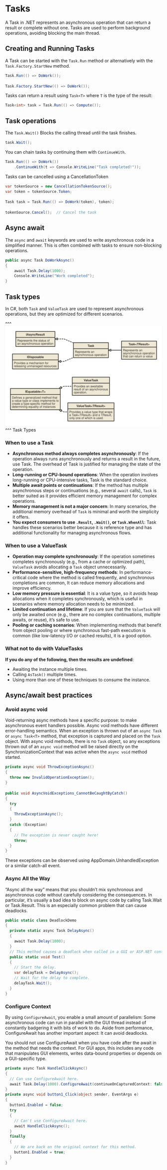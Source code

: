 # Tasks

A Task in .NET represents an asynchronous operation that can return a result or complete without one. Tasks are used to perform background operations, avoiding blocking the main thread.

## Creating and Running Tasks

A Task can be started with the `Task.Run` method or alternatively with the `Task.Factory.StartNew` method.

```csharp
Task.Run(() => DoWork());

Task.Factory.StartNew(() => DoWork());
```

Tasks can return a result using `Task<T>` where `T` is the type of the result:

```csharp
Task<int> task = Task.Run(() => Compute());
```

## Task operations

The `Task.Wait()` Blocks the calling thread until the task finishes.

```csharp
task.Wait();
```

You can chain tasks by continuing them with `ContinueWith`.

```csharp
Task.Run(() => DoWork())
    .ContinueWith(t => Console.WriteLine("Task completed!"));
```

Tasks can be cancelled using a CancellationToken

```csharp
var tokenSource = new CancellationTokenSource();
var token = tokenSource.Token;

Task task = Task.Run(() => DoWork(token), token);

tokenSource.Cancel();  // Cancel the task
```

## Async await

The `async` and `await` keywords are used to write asynchronous code in a simplified manner. This is often combined with tasks to ensure non-blocking operations.

```csharp
public async Task DoWorkAsync() 
{
    await Task.Delay(1000);
    Console.WriteLine("Work completed");
}
```

## Task types

In C#, both `Task` and `ValueTask` are used to represent asynchronous operations, but they are optimized for different scenarios.

^^^
![Task Types](img/tasks.svg)
^^^ Task Types

### When to use a Task

* **Asynchronous method always completes asynchronously**: If the operation always runs asynchronously and returns a result in the future, use Task. The overhead of Task is justified for managing the state of the operation.
* **Long-running or CPU-bound operations**: When the operation involves long-running or CPU-intensive tasks, Task is the standard choice.
* **Multiple await points or continuations**: If the method has multiple asynchronous steps or continuations (e.g., several `await` calls), `Task` is better suited as it provides efficient memory management for complex operations.
* **Memory management is not a major concern**: In many scenarios, the additional memory overhead of `Task` is minimal and worth the simplicity it offers.
* **You expect consumers to use `.Result`, `.Wait()`, or `Task.WhenAll`**: Task handles these scenarios better because it is reference type and has additional functionality for managing asynchronous flows.

### When to use a ValueTask

* **Operation may complete synchronously**: If the operation sometimes completes synchronously (e.g., from a cache or optimized path), `ValueTask` avoids allocating a `Task` object unnecessarily.
* **Performance-sensitive, high-frequency methods**: In performance-critical code where the method is called frequently, and synchronous completions are common, It can reduce memory allocations and improve efficiency.
* **Low memory pressure is essential**: It is a value type, so it avoids heap allocations when it completes synchronously, which is useful in scenarios where memory allocation needs to be minimized.
* **Limited continuation and lifetime**: If you are sure that the `ValueTask` will only be awaited once (e.g., there are no complex continuations, multiple awaits, or reuse), it’s safe to use.
* **Pooling or caching scenarios**: When implementing methods that benefit from object pooling or where synchronous fast-path execution is common (like low-latency I/O or cached results), it is a good option.

### What not to do with ValueTasks

**If you do any of the following, then the results are undefined**:

* Awaiting the instance multiple times.
* Calling `AsTask()` multiple times.
* Using more than one of these techniques to consume the instance.

## Async/await best practices

### Avoid async void

Void-returning async methods have a specific purpose: to make asynchronous event handlers possible. Async void methods have different error-handling semantics. When an exception is thrown out of an `async Task` or `async Task<T>` method, that exception is captured and placed on the `Task` object. With async void methods, there is no `Task` object, so any exceptions thrown out of an `async void` method will be raised directly on the SynchronizationContext that was active when the `async void` method started.

```csharp
private async void ThrowExceptionAsync()
{
  throw new InvalidOperationException();
}

public void AsyncVoidExceptions_CannotBeCaughtByCatch()
{
  try
  {
    ThrowExceptionAsync();
  }
  catch (Exception)
  {
    // The exception is never caught here!
    throw;
  }
}
```

These exceptions can be observed using AppDomain.UnhandledException or a similar catch-all event.

### Async All the Way

“Async all the way” means that you shouldn’t mix synchronous and asynchronous code without carefully considering the consequences. In particular, it’s usually a bad idea to block on async code by calling Task.Wait or Task.Result. This is an especially common problem that can cause deadlocks.

```csharp
public static class DeadlockDemo
{
  private static async Task DelayAsync()
  {
    await Task.Delay(1000);
  }
  // This method causes a deadlock when called in a GUI or ASP.NET context.
  public static void Test()
  {
    // Start the delay.
    var delayTask = DelayAsync();
    // Wait for the delay to complete.
    delayTask.Wait();
  }
}
```

### Configure Context

By using `ConfigureAwait`, you enable a small amount of parallelism: Some asynchronous code can run in parallel with the GUI thread instead of constantly badgering it with bits of work to do. Aside from performance, ConfigureAwait has another important aspect: It can avoid deadlocks. 

You should not use ConfigureAwait when you have code after the await in the method that needs the context. For GUI apps, this includes any code that manipulates GUI elements, writes data-bound properties or depends on a GUI-specific type.

```csharp
private async Task HandleClickAsync()
{
  // Can use ConfigureAwait here.
  await Task.Delay(1000).ConfigureAwait(continueOnCapturedContext: false);
}
private async void button1_Click(object sender, EventArgs e)
{
  button1.Enabled = false;
  try
  {
    // Can't use ConfigureAwait here.
    await HandleClickAsync();
  }
  finally
  {
    // We are back on the original context for this method.
    button1.Enabled = true;
  }
}
```